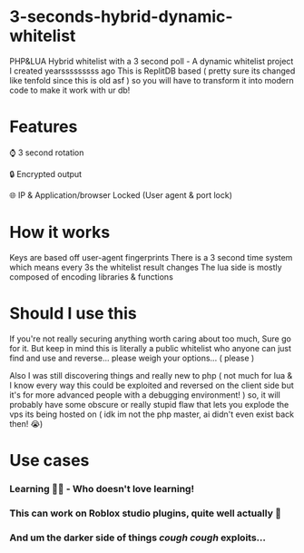 # 3-seconds-hybrid-dynamic-whitelist
PHP&amp;LUA Hybrid whitelist with a 3 second poll - A dynamic whitelist project I created yearsssssssss ago
This is ReplitDB based ( pretty sure its changed like tenfold since this is old asf ) so you will have to transform it into modern code to make it work with ur db!

# Features
⌚ 3 second rotation

🔒 Encrypted output

🌐 IP & Application/browser Locked (User agent & port lock)

# How it works
Keys are based off user-agent fingerprints
There is a 3 second time system which means every 3s the whitelist result changes
The lua side is mostly composed of encoding libraries & functions

# Should I use this
If you're not really securing anything worth caring about too much, Sure go for it.
But keep in mind this is literally a public whitelist who anyone can just find and use and reverse... please weigh your options... ( please )

Also I was still discovering things and really new to php ( not much for lua & I know every way this could be exploited and reversed on the client side but it's for more advanced people with a debugging environment! ) so, it will probably have some obscure or really stupid flaw that lets you explode the vps its being hosted on ( idk im not the php master, ai didn't even exist back then! 😭)

# Use cases
### Learning 🧠🦕 - Who doesn't love learning!
### This can work on Roblox studio plugins, quite well actually 👀
### And um the darker side of things *cough cough* **exploits...**

